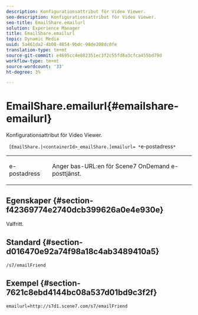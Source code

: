 ```yaml
---
description: Konfigurationsattribut för Video Viewer.
seo-description: Konfigurationsattribut för Video Viewer.
seo-title: EmailShare.emailurl
solution: Experience Manager
title: EmailShare.emailurl
topic: Dynamic Media
uuid: 5a461da2-4b08-4854-9bdc-98de208dc0fe
translation-type: tm+mt
source-git-commit: e4695cc4e882351ec3f2c55fd8a3cfca455bd79d
workflow-type: tm+mt
source-wordcount: '33'
ht-degree: 3%

---
```



# EmailShare.emailurl{#emailshare-emailurl}

Konfigurationsattribut för Video Viewer.

` [EmailShare.|<containerId>_emailShare.]emailurl= *`e-postadress`*`

<table id="table_C616483932C2482CA9794DDD7313FD7C"> 
 <tbody> 
  <tr> 
   <td colname="col1"> <p> <span class="codeph"><span class="varname"> e-postadress</span></span> </p> </td> 
   <td colname="col2"> <p> Anger bas-URL:en för Scene7 OnDemand e-posttjänst. </p> </td> 
  </tr> 
 </tbody> 
</table>

## Egenskaper {#section-f42369774e2740dcb399626a0e4e930e}

Valfritt.

## Standard {#section-d016470e92a74f98a18c4ab3489410a5}

`/s7/emailFriend`

## Exempel {#section-7621c8ebd4144bc08a537d01bd9c3f2f}

```
emailurl=http://s7d1.scene7.com/s7/emailFriend
```

